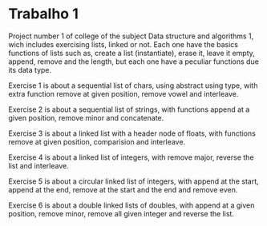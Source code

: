 # Trabalho 1
Project number 1 of college of the subject Data structure and algorithms 1, wich includes exercising lists, linked or not.
Each one have the basics functions of lists such as, create a list (instantiate), erase it, leave it empty, append, remove and the length, but each one have a peculiar functions due its data type.

Exercise 1 is about a sequential list of chars, using abstract using type, with extra function remove at given position, remove vowel and interleave.

Exercise 2 is about a sequential list of strings, with functions append at a given position, remove minor and concatenate.

Exercise 3 is about a linked list with a header node of floats, with functions remove at given position, comparision and interleave.

Exercise 4 is about a linked list of integers, with remove major, reverse the list and interleave.

Exercise 5 is about a circular linked list of integers, with append at the start, append at the end, remove at the start and the end and remove even.

Exercise 6 is about a double linked lists of doubles, with append at a given position, remove minor, remove all given integer and reverse the list.

